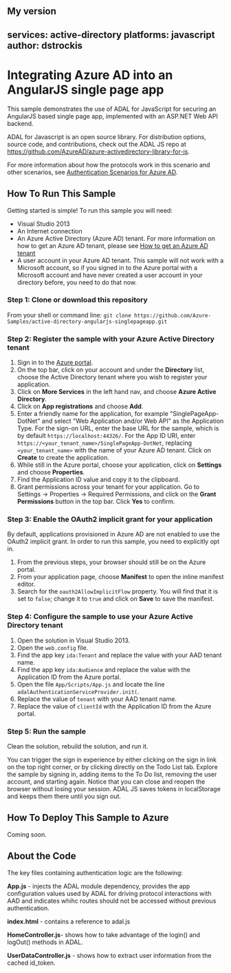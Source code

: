 My version
---
services: active-directory
platforms: javascript
author: dstrockis
---

# Integrating Azure AD into an AngularJS single page app

This sample demonstrates the use of ADAL for JavaScript for securing an AngularJS based single page app, implemented with an ASP.NET Web API backend.

ADAL for Javascript is an open source library.  For distribution options, source code, and contributions, check out the ADAL JS repo at https://github.com/AzureAD/azure-activedirectory-library-for-js.

For more information about how the protocols work in this scenario and other scenarios, see [Authentication Scenarios for Azure AD](http://go.microsoft.com/fwlink/?LinkId=394414).

## How To Run This Sample

Getting started is simple!  To run this sample you will need:
- Visual Studio 2013
- An Internet connection
- An Azure Active Directory (Azure AD) tenant. For more information on how to get an Azure AD tenant, please see [How to get an Azure AD tenant](https://azure.microsoft.com/en-us/documentation/articles/active-directory-howto-tenant/) 
- A user account in your Azure AD tenant. This sample will not work with a Microsoft account, so if you signed in to the Azure portal with a Microsoft account and have never created a user account in your directory before, you need to do that now.

### Step 1:  Clone or download this repository

From your shell or command line:
`git clone https://github.com/Azure-Samples/active-directory-angularjs-singlepageapp.git`

### Step 2:  Register the sample with your Azure Active Directory tenant

1. Sign in to the [Azure portal](https://portal.azure.com).
2. On the top bar, click on your account and under the **Directory** list, choose the Active Directory tenant where you wish to register your application.
3. Click on **More Services** in the left hand nav, and choose **Azure Active Directory**.
4. Click on **App registrations** and choose **Add**.
5. Enter a friendly name for the application, for example "SinglePageApp-DotNet" and select "Web Application and/or Web API" as the Application Type. For the sign-on URL, enter the base URL for the sample, which is by default `https://localhost:44326/`. For the App ID URI, enter `https://<your_tenant_name>/SinglePageApp-DotNet`, replacing `<your_tenant_name>` with the name of your Azure AD tenant. Click on **Create** to create the application.
6. While still in the Azure portal, choose your application, click on **Settings** and choose **Properties**.
7. Find the Application ID value and copy it to the clipboard.
8. Grant permissions across your tenant for your application. Go to Settings -> Properties -> Required Permissions, and click on the **Grant Permissions** button in the top bar. Click **Yes** to confirm.

### Step 3:  Enable the OAuth2 implicit grant for your application

By default, applications provisioned in Azure AD are not enabled to use the OAuth2 implicit grant. In order to run this sample, you need to explicitly opt in.

1. From the previous steps, your browser should still be on the Azure portal.
2. From your application page, choose **Manifest** to open the inline manifest editor.
3. Search for the `oauth2AllowImplicitFlow` property. You will find that it is set to `false`; change it to `true` and click on **Save** to save the manifest.

### Step 4:  Configure the sample to use your Azure Active Directory tenant

1. Open the solution in Visual Studio 2013.
2. Open the `web.config` file.
3. Find the app key `ida:Tenant` and replace the value with your AAD tenant name.
4. Find the app key `ida:Audience` and replace the value with the Application ID from the Azure portal.
5. Open the file `App/Scripts/App.js` and locate the line `adalAuthenticationServiceProvider.init(`.
6. Replace the value of `tenant` with your AAD tenant name.
7. Replace the value of `clientId` with the Application ID from the Azure portal.

### Step 5:  Run the sample

Clean the solution, rebuild the solution, and run it. 

You can trigger the sign in experience by either clicking on the sign in link on the top right corner, or by clicking directly on the Todo List tab.
Explore the sample by signing in, adding items to the To Do list, removing the user account, and starting again. 
Notice that you can close and reopen the browser without losing your session. ADAL JS saves tokens in localStorage and keeps them there until you sign out.

## How To Deploy This Sample to Azure

Coming soon.

## About the Code

The key files containing authentication logic are the following:

**App.js** - injects the ADAL module dependency, provides the app configuration values used by ADAL for driving protocol interactions with AAD and indicates whihc routes should not be accessed without previous authentication.

**index.html** - contains a reference to adal.js

**HomeController.js**- shows how to take advantage of the login() and logOut() methods in ADAL.

**UserDataController.js** - shows how to extract user information from the cached id_token.
   
